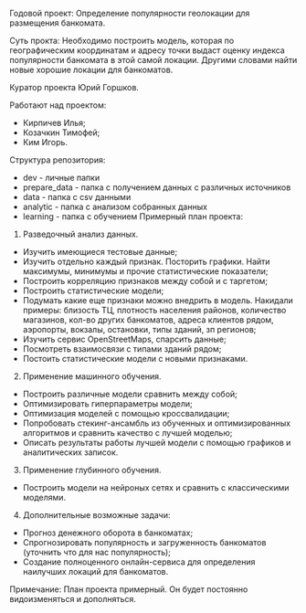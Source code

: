 Годовой проект: Определение популярности геолокации для размещения банкомата.

Суть прокта: Необходимо построить модель, которая по географическим координатам и адресу точки выдаст оценку индекса популярности банкомата в этой самой локации.
Другими словами найти новые хорошие локации для банкоматов.

Куратор проекта Юрий Горшков.

Работают над проектом:
- Кирпичев Илья;
- Козачкин Тимофей; 
- Ким Игорь.

Структура репозитория:
- dev - личные папки 
- prepare_data - папка с получением данных с различных источников
- data - папка с csv данными
- analytic - папка с анализом собранных данных
- learning - папка с обучением
Примерный план проекта:

1. Разведочный анализ данных.
- Изучить имеющиеся тестовые данные;
- Изучить отдельно каждый признак. Посторить графики. Найти максимумы, минимумы и прочие статистические показатели;
- Построить корреляцию признаков между собой и с таргетом;
- Построить статистические модели;
- Подумать какие еще признаки можно внедрить в модель. Накидали примеры: близость ТЦ, плотность населения районов, количество магазинов, кол-во других банкоматов, адреса клиентов рядом, аэропорты, вокзалы, остановки, типы зданий, зп регионов;
- Изучить сервис OpenStreetMaps, спарсить данные;
- Посмотреть взаимосвязи с типами зданий рядом;
- Постоить статистические модели с новыми признаками.

2. Применение машинного обучения.
- Построить различные модели сравнить между собой;
- Оптимизировать гиперпараметры модели;
- Оптимизация моделей с помощью кроссвалидации;
- Попробовать стекинг-ансамбль из обученных и оптимизированных алгоритмов и сравнить качество с лучшей моделью;
- Описать результаты работы лучшей модели с помощью графиков и аналитических записок.

3. Применение глубинного обучения.
- Построить модели на нейроных сетях и сравнить с классическими моделями.

4. Дополнительные возможные задачи:
- Прогноз денежного оборота в банкоматах;
- Спрогнозировать популярность и загруженность банкоматов (уточнить что для нас популярность);
- Создание полноценного онлайн-сервиса для определения наилучших локаций для банкоматов.


Примечание: План проекта примерный. Он будет постоянно видоизменяться и дополняться.
